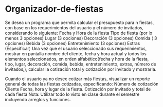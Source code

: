 # Organizador-de-fiestas
Se desea un programa que permita calcular el presupuesto para n fiestas, con base en los requerimientos del usuario y el número de invitados, considerando lo siguiente:
Fecha y Hora de la fiesta
Tipo de fiesta (por lo menos 3 opciones)
Lugar (3 opciones)
Decoración (3 opciones)
Comida ( 3 opciones)
Bebida (3 opciones)
Entretenimiento (3 opciones)
Extras (Especificar)
Una vez que el usuario seleccionado sus requerimientos, mostrar en pantalla nombre del cliente, fecha y hora actual y todos los elementos seleccionados, en orden alfabético(fecha y hora de la fiesta, tipo, lugar, decoración, comida, bebida, entretenimiento, extras, número de invitados,), calcular la cotización total y cotización por invitado y mostrarla.

Cuando el usuario ya no desee cotizar más fiestas, visualizar un reporte general de todas las fiestas cotizadas, especificando:
Número de cotización
Cliente
Fecha, hora y lugar de la fiesta.
Cotización por invitado y total de cada fiesta
Nota: Utilizar todo lo visto en clase durante el semestre incluyendo arreglos y funciones.

